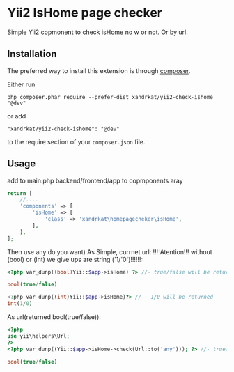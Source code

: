 Yii2 IsHome page checker
========================
Simple Yii2 copmonent to check isHome no w or not. Or by url.

Installation
------------

The preferred way to install this extension is through [composer](http://getcomposer.org/download/).

Either run

```
php composer.phar require --prefer-dist xandrkat/yii2-check-ishome "@dev"
```

or add

```
"xandrkat/yii2-check-ishome": "@dev"
```

to the require section of your `composer.json` file.


Usage
-----

add to main.php backend/frontend/app to copmponents aray

```php
return [
    //....
    'components' => [
        'isHome' => [
            'class' => 'xandrkat\homepagecheker\isHome',
        ],
    ],
];
```

Then use any do you want) As Simple, currnet url:
 !!!!Atention!!! without (bool) or (int) we give ups are string ('1/'0')!!!!!!:

```php
<?php var_dunp((bool)Yii::$app->isHome) ?> //- true/false will be returned

bool(true/false)

<?php var_dunp((int)Yii::$app->isHome)?> //-  1/0 will be returned
int(1/0)
```
As url(returned bool(true/false)):

```php
<?php
use yii\helpers\Url;
?>
<?php var_dunp((Yii::$app->isHome->check(Url::to('any'))); ?> //- true/false will be returned

bool(true/false)
```